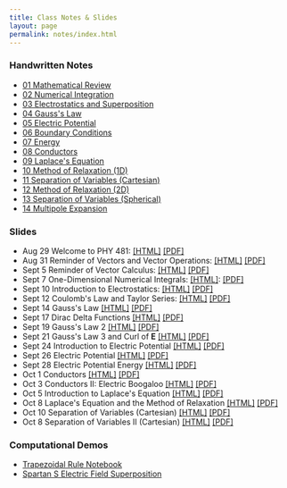 ```yaml
---
title: Class Notes & Slides
layout: page
permalink: notes/index.html
---
```


### Handwritten Notes

- [01 Mathematical Review](./handwritten/01_Mathematical_Review.pdf)
- [02 Numerical Integration](./handwritten/02_Numerical_Integration.pdf)
- [03 Electrostatics and Superposition](./handwritten/03_Electrostatics_and_Superposition.pdf)
- [04 Gauss's Law](./handwritten/04_Gauss_Law.pdf)
- [05 Electric Potential](./handwritten/05_Electric_Potential.pdf)
- [06 Boundary Conditions](./handwritten/06_Boundary_Conditions.pdf)
- [07 Energy](./handwritten/07_Energy.pdf)
- [08 Conductors](./handwritten/08_Conductors.pdf)
- [09 Laplace's Equation](./handwritten/09_Laplaces_Equation.pdf)
- [10 Method of Relaxation (1D)](./handwritten/10_Method_of_Relaxation.pdf)
- [11 Separation of Variables (Cartesian)](./handwritten/11_Separation_of_Variables_Cartesian.pdf)
- [12 Method of Relaxation (2D)](./handwritten/12_Method_of_Relaxation.pdf)
- [13 Separation of Variables (Spherical)](./handwritten/13_Separation_of_Variables_Spherical.pdf)
- [14 Multipole Expansion](./handwritten/14_Multipole_Expansion.pdf)

### Slides

- Aug 29 Welcome to PHY 481: [[HTML]](./01-slides.html) [[PDF]](./01-slides.pdf)
- Aug 31 Reminder of Vectors and Vector Operations: [[HTML]](./02-slides.html) [[PDF]](./02-slides.pdf)
- Sept 5 Reminder of Vector Calculus: [[HTML]](./03-slides.html) [[PDF]](./03-slides.pdf)
- Sept 7 One-Dimensional Numerical Integrals: [[HTML]](./04-slides.html): [[PDF]](./04-slides.pdf)
- Sept 10 Introduction to Electrostatics: [[HTML]](./05-slides.html) [[PDF]](./05-slides.pdf)
- Sept 12 Coulomb's Law and Taylor Series: [[HTML]](./06-slides.html) [[PDF]](./06-slides.pdf)
- Sept 14 Gauss's Law [[HTML]](./07-slides.html) [[PDF]](./07-slides.pdf)
- Sept 17 Dirac Delta Functions [[HTML]](./08-slides.html) [[PDF]](./08-slides.pdf)
- Sept 19 Gauss's Law 2 [[HTML]](./09-slides.html) [[PDF]](./09-slides.pdf)
- Sept 21 Gauss's Law 3 and Curl of $\mathbf{E}$ [[HTML]](./10-slides.html) [[PDF]](./10-slides.pdf)
- Sept 24 Introduction to Electric Potential [[HTML]](./11-slides.html) [[PDF]](./11-slides.pdf)
- Sept 26 Electric Potential [[HTML]](./12-slides.html) [[PDF]](./12-slides.pdf)
- Sept 28 Electric Potential Energy [[HTML]](./13-slides.html) [[PDF]](./13-slides.pdf)
- Oct 1 Conductors [[HTML]](./14-slides.html) [[PDF]](./14-slides.pdf)
- Oct 3 Conductors II: Electric Boogaloo [[HTML]](./15-slides.html) [[PDF]](./15-slides.pdf)
- Oct 5 Introduction to Laplace's Equation [[HTML]](./16-slides.html) [[PDF]](./16-slides.pdf)
- Oct 8 Laplace's Equation and the Method of Relaxation [[HTML]](./17-slides.html) [[PDF]](./17-slides.pdf)
- Oct 10 Separation of Variables (Cartesian) [[HTML]](./18-slides.html) [[PDF]](./18-slides.pdf)
- Oct 8 Separation of Variables II (Cartesian) [[HTML]](./19-slides.html) [[PDF]](./19-slides.pdf)

### Computational Demos

 - [Trapezoidal Rule Notebook](../jupyter/demos/Trapezoidal_Demo_Complete.ipynb)
 - [Spartan S Electric Field Superposition](../jupyter/demos/Demo-SuperpositionElectricFieldSpartanS.ipynb)
